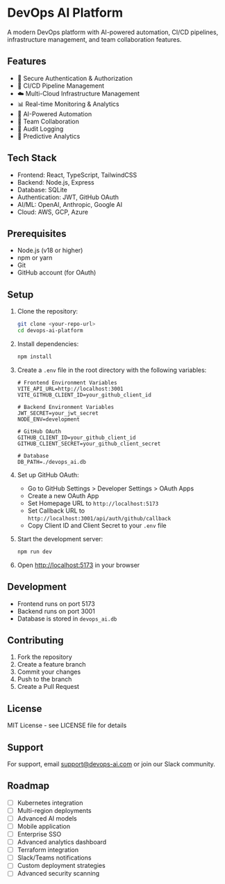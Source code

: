 # DevOps AI Platform

A modern DevOps platform with AI-powered automation, CI/CD pipelines, infrastructure management, and team collaboration features.

## Features

- 🔐 Secure Authentication & Authorization
- 🔄 CI/CD Pipeline Management
- ☁️ Multi-Cloud Infrastructure Management
- 📊 Real-time Monitoring & Analytics
- 🤖 AI-Powered Automation
- 👥 Team Collaboration
- 📝 Audit Logging
- 🎯 Predictive Analytics

## Tech Stack

- Frontend: React, TypeScript, TailwindCSS
- Backend: Node.js, Express
- Database: SQLite
- Authentication: JWT, GitHub OAuth
- AI/ML: OpenAI, Anthropic, Google AI
- Cloud: AWS, GCP, Azure

## Prerequisites

- Node.js (v18 or higher)
- npm or yarn
- Git
- GitHub account (for OAuth)

## Setup

1. Clone the repository:
   ```bash
   git clone <your-repo-url>
   cd devops-ai-platform
   ```

2. Install dependencies:
   ```bash
   npm install
   ```

3. Create a `.env` file in the root directory with the following variables:
   ```
   # Frontend Environment Variables
   VITE_API_URL=http://localhost:3001
   VITE_GITHUB_CLIENT_ID=your_github_client_id

   # Backend Environment Variables
   JWT_SECRET=your_jwt_secret
   NODE_ENV=development

   # GitHub OAuth
   GITHUB_CLIENT_ID=your_github_client_id
   GITHUB_CLIENT_SECRET=your_github_client_secret

   # Database
   DB_PATH=./devops_ai.db
   ```

4. Set up GitHub OAuth:
   - Go to GitHub Settings > Developer Settings > OAuth Apps
   - Create a new OAuth App
   - Set Homepage URL to `http://localhost:5173`
   - Set Callback URL to `http://localhost:3001/api/auth/github/callback`
   - Copy Client ID and Client Secret to your `.env` file

5. Start the development server:
   ```bash
   npm run dev
   ```

6. Open [http://localhost:5173](http://localhost:5173) in your browser

## Development

- Frontend runs on port 5173
- Backend runs on port 3001
- Database is stored in `devops_ai.db`

## Contributing

1. Fork the repository
2. Create a feature branch
3. Commit your changes
4. Push to the branch
5. Create a Pull Request

## License

MIT License - see LICENSE file for details

## Support

For support, email support@devops-ai.com or join our Slack community.

## Roadmap

- [ ] Kubernetes integration
- [ ] Multi-region deployments
- [ ] Advanced AI models
- [ ] Mobile application
- [ ] Enterprise SSO
- [ ] Advanced analytics dashboard
- [ ] Terraform integration
- [ ] Slack/Teams notifications
- [ ] Custom deployment strategies
- [ ] Advanced security scanning